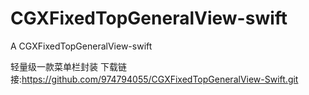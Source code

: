 # CGXFixedTopGeneralView-swift
A CGXFixedTopGeneralView-swift

轻量级一款菜单栏封装
下载链接:https://github.com/974794055/CGXFixedTopGeneralView-Swift.git
